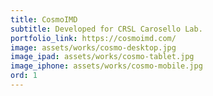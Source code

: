 ```yaml
---
title: CosmoIMD
subtitle: Developed for CRSL Carosello Lab.
portfolio_link: https://cosmoimd.com/
image: assets/works/cosmo-desktop.jpg
image_ipad: assets/works/cosmo-tablet.jpg
image_iphone: assets/works/cosmo-mobile.jpg
ord: 1
---
```


